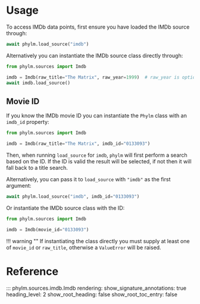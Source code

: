 # Usage

To access IMDb data points, first ensure you have loaded the IMDb source
through:

```python
await phylm.load_source("imdb")
```

Alternatively you can instantiate the IMDb source class directly through:

```python
from phylm.sources import Imdb

imdb = Imdb(raw_title="The Matrix", raw_year=1999)  # raw_year is optional
await imdb.load_source()
```

## Movie ID

If you know the IMDb movie ID you can instantiate the `Phylm` class with an `imdb_id`
property:

```python
from phylm.sources import Imdb

imdb = Imdb(raw_title="The Matrix", imdb_id="0133093")
```

Then, when running `load_source` for `imdb`, `phylm` will first perform a search based
on the ID. If the ID is valid the result will be selected, if not then it will fall back
to a title search.

Alternatively, you can pass it to `load_source` with `"imdb"` as the first argument:

```python
await phylm.load_source("imdb", imdb_id="0133093")
```

Or instantiate the IMDb source class with the ID:

```python
from phylm.sources import Imdb

imdb = Imdb(movie_id="0133093")
```

!!! warning ""
    If instantiating the class directly you must supply at least one of `movie_id`
    or `raw_title`, otherwise a `ValueError` will be raised.

# Reference

::: phylm.sources.imdb.Imdb
    rendering:
      show_signature_annotations: true
      heading_level: 2
      show_root_heading: false
      show_root_toc_entry: false
